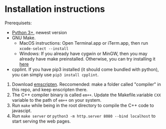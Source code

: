 # Installation instructions

Prerequisets:
* [Python 3+](https://www.python.org/downloads/), newest version
* GNU Make.
    * MacOS instructions: Open Terminal.app or iTerm.app, then run `xcode-select --install`
    * Windows: If you already have cygwin or MinGW, then you may already have make preinstalled. Otherwise, you can try installing it [here](http://gnuwin32.sourceforge.net/packages/make.htm)
* cpplint. If you have pip3 installed (it should come bundled with python), you can simply use `pip3 install cpplint`.

1. Download [emscripten](http://kripken.github.io/emscripten-site/). Reccomended: make a folder called "compiler" in this repo, and keep enscripten there.
2. The C++ compiler binary is called `em++`. Update the Makefile.variable `CXX` variable to the path of `em++` on your system.
3. Run `make` while being in the root directory to compile the C++ code to javascipt.
4. Run `make server` or `python3 -m http.server 8080 --bind localhost` to start serving the web pages.
